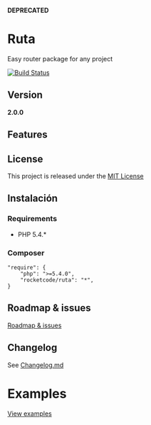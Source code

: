 **DEPRECATED**

Ruta
====

Easy router package for any project

[![Build Status](https://travis-ci.org/mostofreddy/ruta.svg?branch=master)](https://travis-ci.org/mostofreddy/ruta)

Version
-------

__2.0.0__

Features
--------

License
-------

This project is released under the [MIT License](http://www.opensource.org/licenses/mit-license.php)

Instalación
-----------

### Requirements

- PHP 5.4.*

### Composer

    "require": {
        "php": ">=5.4.0",
        "rocketcode/ruta": "*",
    }

Roadmap & issues
----------------

[Roadmap & issues](https://github.com/mostofreddy/ruta/issues)

Changelog
---------

See [Changelog.md](https://github.com/mostofreddy/ruta/tree/master/Changelog.md)

Examples
========

[View examples](https://github.com/mostofreddy/ruta/tree/master/example)

